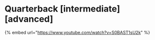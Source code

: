 # Quarterback \[intermediate] \[advanced]

{% embed url="https://www.youtube.com/watch?v=S0BAST1sU2k" %}
